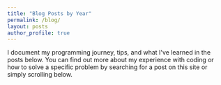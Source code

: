 ```yaml
---
title: "Blog Posts by Year"
permalink: /blog/
layout: posts
author_profile: true
---
```

I document my programming journey, tips, and what I've learned in the posts below. You can find out more about my experience with coding or how to solve a specific problem by searching for a post on this site or simply scrolling below.